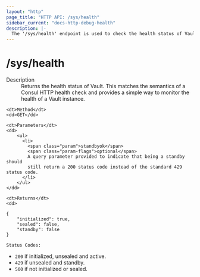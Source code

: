```yaml
---
layout: "http"
page_title: "HTTP API: /sys/health"
sidebar_current: "docs-http-debug-health"
description: |-
  The '/sys/health' endpoint is used to check the health status of Vault.
---
```


# /sys/health

<dl>
	<dt>Description</dt>
	<dd>
		Returns the health status of Vault. This matches the semantics of a Consul HTTP health
        check and provides a simple way to monitor the health of a Vault instance.
	</dd>

	<dt>Method</dt>
	<dd>GET</dd>

	<dt>Parameters</dt>
	<dd>
        <ul>
          <li>
            <span class="param">standbyok</span>
            <span class="param-flags">optional</span>
            A query parameter provided to indicate that being a standby should
            still return a 200 status code instead of the standard 429 status code.
          </li>
        </ul>
	</dd>

	<dt>Returns</dt>
	<dd>

```
{
    "initialized": true,
    "sealed": false,
    "standby": false
}
```

    Status Codes:

 * `200` if initialized, unsealed and active.
 * `429` if unsealed and standby.
 * `500` if not initialized or sealed.
	</dd>
</dl>
